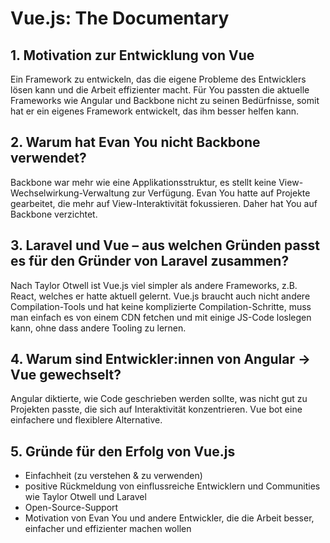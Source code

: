 # Vue.js: The Documentary

## 1. Motivation zur Entwicklung von Vue
Ein Framework zu entwickeln, das die eigene Probleme des Entwicklers lösen kann und die Arbeit effizienter macht.
Für You passten die aktuelle Frameworks wie Angular und Backbone nicht zu seinen Bedürfnisse, somit hat er ein eigenes Framework entwickelt, das ihm besser helfen kann.

## 2. Warum hat Evan You nicht Backbone verwendet?
Backbone war mehr wie eine Applikationsstruktur, es stellt keine View-Wechselwirkung-Verwaltung zur Verfügung.
Evan You hatte auf Projekte gearbeitet, die mehr auf View-Interaktivität fokussieren.
Daher hat You auf Backbone verzichtet.

## 3. Laravel und Vue – aus welchen Gründen passt es für den Gründer von Laravel zusammen?
Nach Taylor Otwell ist Vue.js viel simpler als andere Frameworks, z.B. React, welches er hatte aktuell gelernt.
Vue.js braucht auch nicht andere Compilation-Tools und hat keine komplizierte Compilation-Schritte,
muss man einfach es von einem CDN fetchen und mit einige JS-Code loslegen kann, ohne dass andere Tooling zu lernen.

## 4. Warum sind Entwickler:innen von Angular -> Vue gewechselt?
Angular diktierte, wie Code geschrieben werden sollte, was nicht gut zu Projekten passte, die sich auf Interaktivität konzentrieren.
Vue bot eine einfachere und flexiblere Alternative.

## 5. Gründe für den Erfolg von Vue.js
- Einfachheit (zu verstehen & zu verwenden)
- positive Rückmeldung von einflussreiche Entwicklern und Communities wie Taylor Otwell und Laravel
- Open-Source-Support
- Motivation von Evan You und andere Entwickler, die die Arbeit besser, einfacher und effizienter machen wollen
